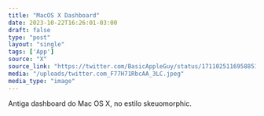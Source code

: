 ```yaml
---
title: "MacOS X Dashboard"
date: 2023-10-22T16:26:01-03:00
draft: false
type: "post"
layout: "single"
tags: ['App']
source: "X"
source_link: "https://twitter.com/BasicAppleGuy/status/1711025116958851432/photo/1"
media: "/uploads/twitter.com_F77H71RbcAA_3LC.jpeg"
media_type: "image"
---
```


Antiga dashboard do Mac OS X, no estilo skeuomorphic.
